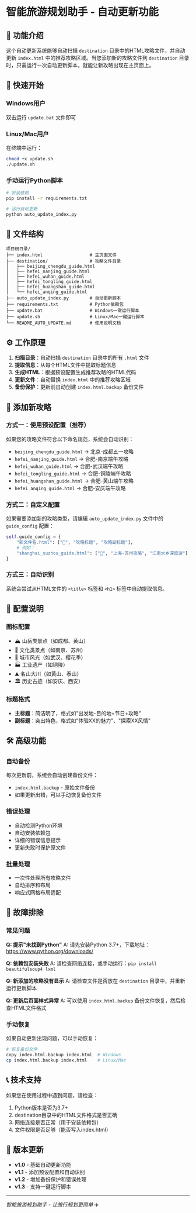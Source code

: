 # 智能旅游规划助手 - 自动更新功能

## 📖 功能介绍

这个自动更新系统能够自动扫描 `destination` 目录中的HTML攻略文件，并自动更新 `index.html` 中的推荐攻略区域。当您添加新的攻略文件到 `destination` 目录时，只需运行一次自动更新脚本，就能让新攻略出现在主页面上。

## 🚀 快速开始

### Windows用户
双击运行 `update.bat` 文件即可

### Linux/Mac用户
在终端中运行：
```bash
chmod +x update.sh
./update.sh
```

### 手动运行Python脚本
```bash
# 安装依赖
pip install -r requirements.txt

# 运行自动更新
python auto_update_index.py
```

## 📁 文件结构

```
项目根目录/
├── index.html                  # 主页面文件
├── destination/                # 攻略文件目录
│   ├── beijing_chengdu_guide.html
│   ├── hefei_nanjing_guide.html
│   ├── hefei_wuhan_guide.html
│   ├── hefei_tongling_guide.html
│   ├── hefei_huangshan_guide.html
│   └── hefei_anqing_guide.html
├── auto_update_index.py        # 自动更新脚本
├── requirements.txt            # Python依赖包
├── update.bat                  # Windows一键运行脚本
├── update.sh                   # Linux/Mac一键运行脚本
└── README_AUTO_UPDATE.md       # 使用说明文档
```

## ⚙️ 工作原理

1. **扫描目录**：自动扫描 `destination` 目录中的所有 `.html` 文件
2. **提取信息**：从每个HTML文件中提取标题信息
3. **生成HTML**：根据预设配置生成推荐攻略的HTML代码
4. **更新文件**：自动替换 `index.html` 中的推荐攻略区域
5. **备份保护**：更新前自动创建 `index.html.backup` 备份文件

## 📝 添加新攻略

### 方式一：使用预设配置（推荐）
如果您的攻略文件符合以下命名规范，系统会自动识别：
- `beijing_chengdu_guide.html` → 北京-成都五一攻略
- `hefei_nanjing_guide.html` → 合肥-南京端午攻略
- `hefei_wuhan_guide.html` → 合肥-武汉端午攻略
- `hefei_tongling_guide.html` → 合肥-铜陵端午攻略
- `hefei_huangshan_guide.html` → 合肥-黄山端午攻略
- `hefei_anqing_guide.html` → 合肥-安庆端午攻略

### 方式二：自定义配置
如果需要添加新的攻略类型，请编辑 `auto_update_index.py` 文件中的 `guide_config` 配置：

```python
self.guide_config = {
    "新文件名.html": ["🎪", "攻略标题", "攻略副标题"],
    # 例如：
    "shanghai_suzhou_guide.html": ["🏮", "上海-苏州攻略", "江南水乡深度游"]
}
```

### 方式三：自动识别
系统会尝试从HTML文件的 `<title>` 标签和 `<h1>` 标签中自动提取信息。

## 🔧 配置说明

### 图标配置
- 🏔️ 山岳类景点（如成都、黄山）
- 🏮 文化类景点（如南京、苏州）
- 🌸 城市风光（如武汉、樱花季）
- 🏭 工业遗产（如铜陵）
- ⛰️ 名山大川（如黄山、泰山）
- 🏛️ 历史古迹（如安庆、西安）

### 标题格式
- **主标题**：简洁明了，格式如"出发地-目的地+节日+攻略"
- **副标题**：突出特色，格式如"体验XX的魅力"、"探索XX风情"

## 🛠️ 高级功能

### 自动备份
每次更新前，系统会自动创建备份文件：
- `index.html.backup` - 原始文件备份
- 如果更新出错，可以手动恢复备份文件

### 错误处理
- 自动检测Python环境
- 自动安装依赖包
- 详细的错误信息提示
- 更新失败时保护原文件

### 批量处理
- 一次性处理所有攻略文件
- 自动排序和布局
- 响应式网格布局适配

## 🐛 故障排除

### 常见问题

**Q: 提示"未找到Python"**
A: 请先安装Python 3.7+，下载地址：https://www.python.org/downloads/

**Q: 依赖包安装失败**
A: 请检查网络连接，或手动运行：`pip install beautifulsoup4 lxml`

**Q: 新添加的攻略没有显示**
A: 请检查文件是否放在 `destination` 目录中，并重新运行更新脚本

**Q: 更新后页面样式异常**
A: 可以使用 `index.html.backup` 备份文件恢复，然后检查HTML文件格式

### 手动恢复
如果自动更新出现问题，可以手动恢复：
```bash
# 恢复备份文件
copy index.html.backup index.html  # Windows
cp index.html.backup index.html    # Linux/Mac
```

## 📞 技术支持

如果您在使用过程中遇到问题，请检查：
1. Python版本是否为3.7+
2. destination目录中的HTML文件格式是否正确
3. 网络连接是否正常（用于安装依赖包）
4. 文件权限是否足够（能否写入index.html）

## 🔄 版本更新

- **v1.0** - 基础自动更新功能
- **v1.1** - 添加预设配置和自动识别
- **v1.2** - 增加备份保护和错误处理
- **v1.3** - 支持一键运行脚本

---

*智能旅游规划助手 - 让旅行规划更简单* ✈️ 